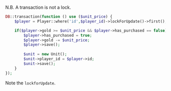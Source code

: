 N.B. A transaction is not a lock.

```php
DB::transaction(function () use ($unit_price) {
    $player = Player::where('id',$player_id)->lockForUpdate()->first();

    if($player->gold >= $unit_price && $player->has_purchased == false){
        $player->has_purchased = true;
        $player->gold -= $unit_price;
        $player->save();
    
        $unit = new Unit();
        $unit->player_id = $player->id;
        $unit->save();
    }
});
```

Note the `lockforUpdate`.